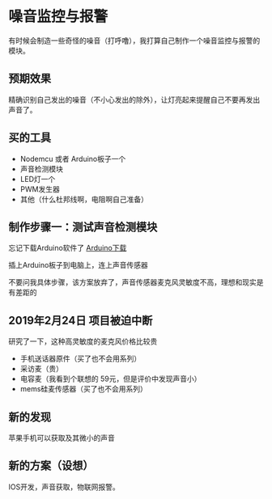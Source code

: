 # 噪音监控与报警
有时候会制造一些奇怪的噪音（打呼噜），我打算自己制作一个噪音监控与报警的模块。

## 预期效果
精确识别自己发出的噪音（不小心发出的除外），让灯亮起来提醒自己不要再发出声音了。

## 买的工具
- Nodemcu 或者 Arduino板子一个
- 声音检测模块
- LED灯一个
- PWM发生器
- 其他（什么杜邦线啊，电阻啊自己准备）

## 制作步骤一：测试声音检测模块
忘记下载Arduino软件了
[Arduino下载](https://www.arduino.cc/en/Main/Software)

插上Arduino板子到电脑上，连上声音传感器

不要问我具体步骤，该方案放弃了，声音传感器麦克风灵敏度不高，理想和现实是有差距的


## 2019年2月24日 项目被迫中断
研究了一下，这种高灵敏度的麦克风价格比较贵
- 手机送话器原件（买了也不会用系列）
- 采访麦（贵）
- 电容麦（我看到个联想的 59元，但是评价中发现声音小）
- mems硅麦传感器（买了也不会用系列）

## 新的发现
苹果手机可以获取及其微小的声音

## 新的方案（设想）
IOS开发，声音获取，物联网报警。